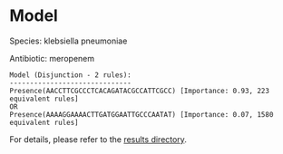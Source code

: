 
# Model

Species: klebsiella pneumoniae

Antibiotic: meropenem

```
Model (Disjunction - 2 rules):
------------------------------
Presence(AACCTTCGCCCTCACAGATACGCCATTCGCC) [Importance: 0.93, 223 equivalent rules]
OR
Presence(AAAAGGAAAACTTGATGGAATTGCCCAATAT) [Importance: 0.07, 1580 equivalent rules]

```

For details, please refer to the [results directory](../../../../../results/scm_b/klebsiella+pneumoniae/meropenem/repeat_4/).

